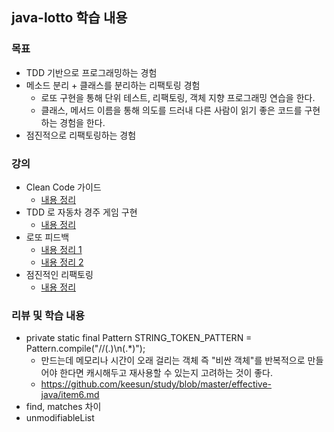 ## java-lotto 학습 내용

### 목표
- TDD 기반으로 프로그래밍하는 경험
- 메소드 분리 + 클래스를 분리하는 리팩토링 경험
  - 로또 구현을 통해 단위 테스트, 리팩토링, 객체 지향 프로그래밍 연습을 한다.
  - 클래스, 메서드 이름을 통해 의도를 드러내 다른 사람이 읽기 좋은 코드를 구현하는 경험을 한다.
- 점진적으로 리팩토링하는 경험 

### 강의
- Clean Code 가이드 
  - [내용 정리](./clean-code-guide.md)
- TDD 로 자동차 경주 게임 구현 
  - [내용 정리](./tdd-racingcar.md)
- 로또 피드백 
  - [내용 정리 1](./lotto-feedback-1.md)
  - [내용 정리 2](./lotto-feedback-2.md)
- 점진적인 리팩토링 
  - [내용 정리](./progressive-refactoring.md)

### 리뷰 및 학습 내용 
- private static final Pattern STRING_TOKEN_PATTERN = Pattern.compile("//(.)\\n(.*)");
  - 만드는데 메모리나 시간이 오래 걸리는 객체 즉 "비싼 객체"를 반복적으로 만들어야 한다면 캐시해두고 재사용할 수 있는지 고려하는 것이 좋다.
  - https://github.com/keesun/study/blob/master/effective-java/item6.md
- find, matches 차이
- unmodifiableList